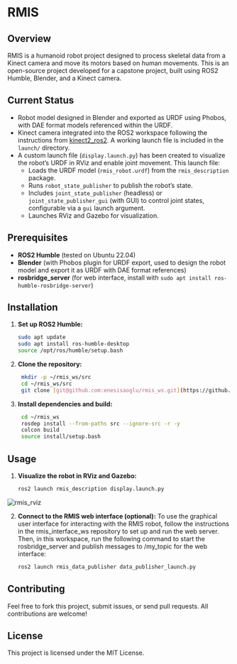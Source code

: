 # RMIS 

## Overview
RMIS is a humanoid robot project designed to process skeletal data from a Kinect camera and move its motors based on human movements. This is an open-source project developed for a capstone project, built using ROS2 Humble, Blender, and a Kinect camera.

## Current Status
- Robot model designed in Blender and exported as URDF using Phobos, with DAE format models referenced within the URDF.
- Kinect camera integrated into the ROS2 workspace following the instructions from [kinect2_ros2](https://gitioc.upc.edu/labs/kinect2_ros2/-/blob/main/README.md?ref_type=heads). A working launch file is included in the `launch/` directory.
- A custom launch file (`display.launch.py`) has been created to visualize the robot’s URDF in RViz and enable joint movement. This launch file:
  - Loads the URDF model (`rmis_robot.urdf`) from the `rmis_description` package.
  - Runs `robot_state_publisher` to publish the robot’s state.
  - Includes `joint_state_publisher` (headless) or `joint_state_publisher_gui` (with GUI) to control joint states, configurable via a `gui` launch argument.
  - Launches RViz and Gazebo for visualization.

## Prerequisites
- **ROS2 Humble** (tested on Ubuntu 22.04)
- **Blender** (with Phobos plugin for URDF export, used to design the robot model and export it as URDF with DAE format references)
- **rosbridge_server** (for web interface, install with `sudo apt install ros-humble-rosbridge-server`)
  
## Installation
1. **Set up ROS2 Humble:**
   ```bash
   sudo apt update
   sudo apt install ros-humble-desktop
   source /opt/ros/humble/setup.bash

2. **Clone the repository:**
   ```bash
    mkdir -p ~/rmis_ws/src
    cd ~/rmis_ws/src
    git clone [git@github.com:enesisaoglu/rmis_ws.git](https://github.com/enesisaoglu/rmis_ws.git)

3. **Install dependencies and build:**
   ```bash
    cd ~/rmis_ws
    rosdep install --from-paths src --ignore-src -r -y
    colcon build
    source install/setup.bash

## Usage

1. **Visualize the robot in RViz and Gazebo:**
   ```bash
   ros2 launch rmis_description display.launch.py
 ![rmis_rviz](https://github.com/user-attachments/assets/7640da43-6544-4a3b-98e2-9ecd17414d78)

2. **Connect to the RMIS web interface (optional):**
To use the graphical user interface for interacting with the RMIS robot, follow the instructions in the rmis_interface_ws repository to set up and run the web server. Then, in this workspace, run the following command to start the rosbridge_server and publish messages to /my_topic for the web interface:
   ```bash
   ros2 launch rmis_data_publisher data_publisher_launch.py

   
## Contributing
Feel free to fork this project, submit issues, or send pull requests. All contributions are welcome!

## License
This project is licensed under the MIT License.




